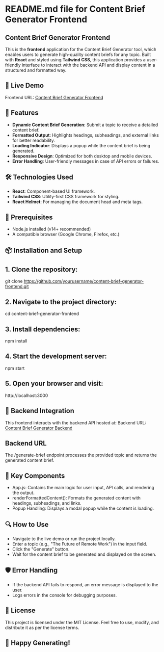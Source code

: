# README.md file for Content Brief Generator Frontend

## Content Brief Generator Frontend

This is the **frontend** application for the Content Brief Generator tool, which enables users to generate high-quality content briefs for any topic. Built with **React** and styled using **Tailwind CSS**, this application provides a user-friendly interface to interact with the backend API and display content in a structured and formatted way.

## 🚀 Live Demo
Frontend URL: [Content Brief Generator Frontend](https://content-brief-generator-frontend.vercel.app/)

## 🌟 Features
 - **Dynamic Content Brief Generation**: Submit a topic to receive a detailed content brief.
 - **Formatted Output**: Highlights headings, subheadings, and external links for better readability.
 - **Loading Indicator**: Displays a popup while the content brief is being generated.
 - **Responsive Design**: Optimized for both desktop and mobile devices.
 - **Error Handling**: User-friendly messages in case of API errors or failures.

## 🛠️ Technologies Used
 - **React**: Component-based UI framework.
 - **Tailwind CSS**: Utility-first CSS framework for styling.
 - **React Helmet**: For managing the document head and meta tags.

## 📝 Prerequisites
 - Node.js installed (v14+ recommended)
 - A compatible browser (Google Chrome, Firefox, etc.)

## 📦 Installation and Setup
## 1. Clone the repository:
git clone https://github.com/yourusername/content-brief-generator-frontend.git

## 2. Navigate to the project directory:
cd content-brief-generator-frontend

## 3. Install dependencies:
npm install

## 4. Start the development server:
npm start

## 5. Open your browser and visit:
http://localhost:3000

## 🔗 Backend Integration
 This frontend interacts with the backend API hosted at: Backend URL: [Content Brief Generator Backend](https://content-brief-generator-backend-1.onrender.com)

## Backend URL
 The /generate-brief endpoint processes the provided topic and returns the generated content brief.

## 🚧 Key Components
 - App.js: Contains the main logic for user input, API calls, and rendering the output.
 - renderFormattedContent(): Formats the generated content with headings, subheadings, and links.
 - Popup Handling: Displays a modal popup while the content is loading.

## 🔍 How to Use
 - Navigate to the live demo or run the project locally.
 - Enter a topic (e.g., "The Future of Remote Work") in the input field.
 - Click the "Generate" button.
 - Wait for the content brief to be generated and displayed on the screen.

## 🛡️ Error Handling
 - If the backend API fails to respond, an error message is displayed to the user.
 - Logs errors in the console for debugging purposes.

## 📄 License
 This project is licensed under the MIT License. Feel free to use, modify, and distribute it as per the license terms.

## 🎉 Happy Generating!